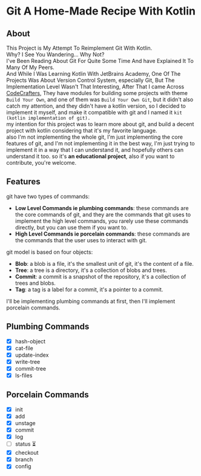 # Git A Home-Made Recipe With Kotlin

## About

This Project is My Attempt To Reimplement Git With Kotlin.
<br> Why? I See You Wandering... Why Not?\
I've Been Reading About Git For Quite Some Time And have Explained It To Many Of My Peers.\
And While I Was Learning Kotlin With JetBrains Academy, One Of The Projects Was About Version Control System, especially
Git, But The Implementation Level Wasn't That Interesting, After That I came Across [CodeCrafters](https://codecrafters.io/), 
They have modules for building some projects with theme `Build Your Own`, and one of them was `Build Your Own Git`,
but it didn't also catch my attention, and they didn't have a kotlin version, so I decided to implement it myself, and make it compatible with git and I named it `kit (kotlin implementation of git).`\
my intention for this project was to learn more about git, and build a decent project with kotlin considering that it's my favorite language.\
also I'm not implementing the whole git, I'm just implementing the core features of git, and I'm not implementing it in the best way, I'm just trying to implement it in a way that I can understand it, and hopefully others can understand it too.
so it's **an educational project**, also if you want to contribute, you're welcome.

## Features

git have two types of commands:
- **Low Level Commands ie plumbing commands**: these commands are the core commands of git, and they are the commands that git uses to implement the high level commands, you rarely use these commands directly, but you can use them if you want to.
- **High Level Commands ie porcelain commands**: these commands are the commands that the user uses to interact with git.

git model is based on four objects:
- **Blob**: a blob is a file, it's the smallest unit of git, it's the content of a file.
- **Tree**: a tree is a directory, it's a collection of blobs and trees.
- **Commit**: a commit is a snapshot of the repository, it's a collection of trees and blobs.
- **Tag**: a tag is a label for a commit, it's a pointer to a commit.

I'll be implementing plumbing commands at first, then I'll implement porcelain commands.

## Plumbing Commands
- [x] hash-object
- [x] cat-file
- [x] update-index
- [x] write-tree
- [x] commit-tree
- [x] ls-files

## Porcelain Commands
- [x] init
- [x] add
- [x] unstage
- [x] commit
- [x] log
- [ ] status ⏳  
- [x] checkout
- [x] branch
- [x] config